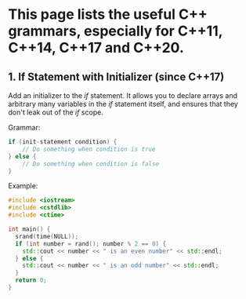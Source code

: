# This page lists the useful C++ grammars, especially for C++11, C++14, C++17 and C++20.

## 1. If Statement with Initializer (since C++17)

Add an initializer to the *if* statement. It allows you to declare arrays and arbitrary many variables in the *if* statement itself, and ensures that they don't leak out of the *if* scope.

Grammar: 

```c++
if (init-statement condition) {
    // Do something when condition is true
} else {
    // Do something when condition is false
}
```

Example:

```c++
#include <iostream>
#include <cstdlib>
#include <ctime>

int main() {
  srand(time(NULL));
  if (int number = rand(); number % 2 == 0) {
    std::cout << number << " is an even number" << std::endl;
  } else {
    std::cout << number << " is an odd number" << std::endl;
  }
  return 0;
}
```

